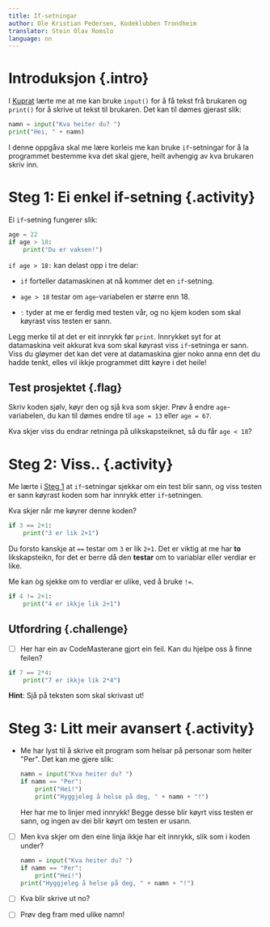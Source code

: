 ```yaml
---
title: If-setningar
author: Ole Kristian Pedersen, Kodeklubben Trondheim
translator: Stein Olav Romslo
language: nn
---
```



# Introduksjon {.intro}

I [Kuprat](https://oppgaver.kidsakoder.no/python/kuprat/kuprat_nn) lærte me 
at me kan bruke `input()` for å få tekst frå brukaren og `print()` for å 
skrive ut tekst til brukaren. Det kan til dømes gjerast slik:

```python
namn = input("Kva heiter du? ")
print("Hei, " + namn)
```

I denne oppgåva skal me lære korleis me kan bruke `if`-setningar for å la
programmet bestemme kva det skal gjere, heilt avhengig av kva brukaren skriv
inn.


# Steg 1: Ei enkel if-setning {.activity}

Ei `if`-setning fungerer slik:

```python
age = 22
if age > 18:
    print("Du er vaksen!")
```

`if age > 18:` kan delast opp i tre delar:

- `if` forteller datamaskinen at nå kommer det en `if`-setning.

- `age > 18` testar om `age`-variabelen er større enn 18.

- `:` tyder at me er ferdig med testen vår, og no kjem koden som skal køyrast
  viss testen er sann.

Legg merke til at det er eit innrykk før `print`. Innrykket syt for at
datamaskina veit akkurat kva som skal køyrast viss `if`-setninga er sann. Viss
du gløymer det kan det vere at datamaskina gjer noko anna enn det du hadde
tenkt, elles vil ikkje programmet ditt køyre i det heile!

## Test prosjektet {.flag}

Skriv koden sjølv, køyr den og sjå kva som skjer. Prøv å endre `age`-variabelen,
du kan til dømes endre til `age = 13` eller `age = 67`.

Kva skjer viss du endrar retninga på ulikskapsteiknet, så du får `age < 18`?


# Steg 2: Viss.. {.activity}

Me lærte i [Steg 1](#steg-1-ei-enkel-if-setning) at `if`-setningar sjekkar om
ein test blir sann, og viss testen er sann køyrast koden som har innrykk etter
`if`-setningen.

Kva skjer når me køyrer denne koden?

```python
if 3 == 2+1:
    print("3 er lik 2+1")
```

Du forsto kanskje at `==` testar om `3` er lik `2+1`. Det er viktig at me har
**to** likskapsteikn, for det er berre då den **testar** om to variablar eller
verdiar er like.

Me kan òg sjekke om to verdiar er ulike, ved å bruke `!=`.

```python
if 4 != 2+1:
    print("4 er ikkje lik 2+1")
```

## Utfordring {.challenge}

- [ ] Her har ein av CodeMasterane gjort ein feil. Kan du hjelpe oss å finne
  feilen?

```python
if 7 == 2*4:
    print("7 er ikkje lik 2*4")
```

**Hint**: Sjå på teksten som skal skrivast ut!


# Steg 3: Litt meir avansert {.activity}

- Me har lyst til å skrive eit program som helsar på personar som heiter "Per".
  Det kan me gjere slik:

  ```python
  namn = input("Kva heiter du? ")
  if namn == "Per":
      print("Hei!")
      print("Hyggjeleg å helse på deg, " + namn + "!")
  ```

  Her har me to linjer med innrykk! Begge desse blir køyrt viss testen er sann,
  og ingen av dei blir køyrt om testen er usann.

- [ ] Men kva skjer om den eine linja ikkje har eit innrykk, slik som i koden
  under?

  ```python
  namn = input("Kva heiter du? ")
  if namn == "Per":
      print("Hei!")
  print("Hyggjeleg å helse på deg, " + namn + "!")
  ```

- [ ] Kva blir skrive ut no?

- [ ] Prøv deg fram med ulike namn!
